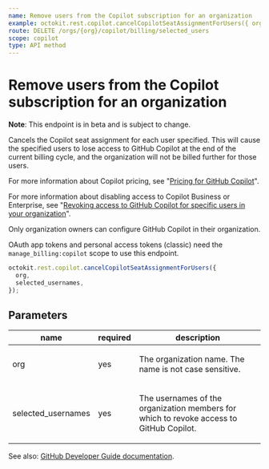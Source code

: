 ```yaml
---
name: Remove users from the Copilot subscription for an organization
example: octokit.rest.copilot.cancelCopilotSeatAssignmentForUsers({ org, selected_usernames })
route: DELETE /orgs/{org}/copilot/billing/selected_users
scope: copilot
type: API method
---
```


# Remove users from the Copilot subscription for an organization

**Note**: This endpoint is in beta and is subject to change.

Cancels the Copilot seat assignment for each user specified.
This will cause the specified users to lose access to GitHub Copilot at the end of the current billing cycle, and the organization will not be billed further for those users.

For more information about Copilot pricing, see "[Pricing for GitHub Copilot](https://docs.github.com/billing/managing-billing-for-github-copilot/about-billing-for-github-copilot#about-billing-for-github-copilot)".

For more information about disabling access to Copilot Business or Enterprise, see "[Revoking access to GitHub Copilot for specific users in your organization](https://docs.github.com/copilot/managing-copilot/managing-access-for-copilot-in-your-organization#revoking-access-to-github-copilot-for-specific-users-in-your-organization)".

Only organization owners can configure GitHub Copilot in their organization.

OAuth app tokens and personal access tokens (classic) need the `manage_billing:copilot` scope to use this endpoint.

```js
octokit.rest.copilot.cancelCopilotSeatAssignmentForUsers({
  org,
  selected_usernames,
});
```

## Parameters

<table>
  <thead>
    <tr>
      <th>name</th>
      <th>required</th>
      <th>description</th>
    </tr>
  </thead>
  <tbody>
    <tr><td>org</td><td>yes</td><td>

The organization name. The name is not case sensitive.

</td></tr>
<tr><td>selected_usernames</td><td>yes</td><td>

The usernames of the organization members for which to revoke access to GitHub Copilot.

</td></tr>
  </tbody>
</table>

See also: [GitHub Developer Guide documentation](https://docs.github.com/rest/copilot/copilot-user-management#remove-users-from-the-copilot-subscription-for-an-organization).
